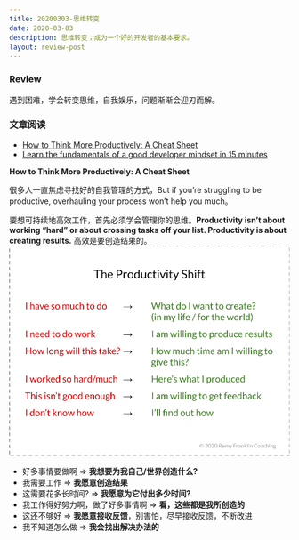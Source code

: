 ```yaml
---
title: 20200303-思维转变
date: 2020-03-03
description: 思维转变；成为一个好的开发者的基本要求。
layout: review-post
---
```


### Review

遇到困难，学会转变思维，自我娱乐，问题渐渐会迎刃而解。


### 文章阅读
- [How to Think More Productively: A Cheat Sheet](https://forge.medium.com/are-you-thinking-productive-thoughts-fd5b1d8dc885)
- [Learn the fundamentals of a good developer mindset in 15 minutes](https://www.freecodecamp.org/news/learn-the-fundamentals-of-a-good-developer-mindset-in-15-minutes-81321ab8a682/)


**How to Think More Productively: A Cheat Sheet**

很多人一直焦虑寻找好的自我管理的方式，But if you’re struggling to be productive, overhauling your process won’t help you much。

要想可持续地高效工作，首先必须学会管理你的思维。**Productivity isn’t about working “hard” or about crossing tasks off your list. Productivity is about creating results.** 高效是要创造结果的。
![Productivity Shift](../assets/productivity-shift.png)

- 好多事情要做啊 => **我想要为我自己/世界创造什么?**
- 我需要工作 => **我愿意创造结果**
- 这需要花多长时间? => **我愿意为它付出多少时间?**
- 我工作得好努力啊，做了好多事情啊 => **看，这些都是我所创造的**
- 这还不够好 => **我愿意接收反馈**，别害怕，尽早接收反馈，不断改进
- 我不知道怎么做 => **我会找出解决办法的**
